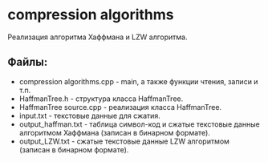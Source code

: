 # compression algorithms

Реализация алгоритма Хаффмана и LZW алгоритма.

## Файлы:
- compression algorithms.cpp - main, а также функции чтения, записи и т.п.
- HaffmanTree.h - структура класса HaffmanTree.
- HaffmanTree source.cpp - реализация класса HaffmanTree.
- input.txt - текстовые данные для сжатия.
- output_haffman.txt - таблица символ-код и сжатые текстовые данные алгоритмом Хаффмана (записан в бинарном формате).
- output_LZW.txt - сжатые текстовые данные LZW алгоритмом (записан в бинарном формате).
